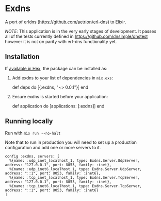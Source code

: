# Exdns

A port of erldns (https://github.com/aetrion/erl-dns) to Elixir.

*NOTE*: This application is in the very early stages of development. It passes all of the tests currently defined in https://github.com/dnsimple/dnstest however it is not on parity with erl-dns functionality yet.

## Installation

If [available in Hex](https://hex.pm/docs/publish), the package can be installed as:

  1. Add exdns to your list of dependencies in `mix.exs`:

        def deps do
          [{:exdns, "~> 0.0.1"}]
        end

  2. Ensure exdns is started before your application:

        def application do
          [applications: [:exdns]]
        end

## Running locally

Run with `mix run --no-halt`

Note that to run in production you will need to set up a production configuration
and add one or more servers to it.

```
config :exdns, servers: [
  %{name: :udp_inet_localhost_1, type: Exdns.Server.UdpServer, address: "127.0.0.1", port: 8053, family: :inet},
  %{name: :udp_inet6_localhost_1, type: Exdns.Server.UdpServer, address: "::1", port: 8053, family: :inet6},
  %{name: :tcp_inet_localhost_1, type: Exdns.Server.TcpServer, address: "127.0.0.1", port: 8053, family: :inet},
  %{name: :tcp_inet6_localhost_1, type: Exdns.Server.TcpServer, address: "::1", port: 8053, family: :inet6}
]
```
